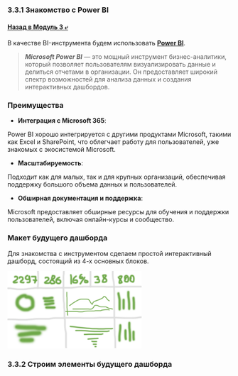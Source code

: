 ### 3.3.1 Знакомство с Power BI

#### [Назад в Модуль 3 ⤶](/DE-101/Module3/readme.md)

В качестве BI-инструмента будем использовать 
**[Power BI](https://www.microsoft.com/en-us/power-platform/products/power-bi/getting-started-with-power-bi)**.

> ***Microsoft Power BI*** — это мощный инструмент бизнес-аналитики, который позволяет пользователям визуализировать 
> данные и делиться отчетами в организации. Он предоставляет широкий спектр возможностей для анализа данных и создания интерактивных дашбордов.

### Преимущества
- **Интеграция с Microsoft 365**:

Power BI хорошо интегрируется с другими продуктами Microsoft, такими как Excel и SharePoint, что облегчает работу 
для пользователей, уже знакомых с экосистемой Microsoft.
 
- **Масштабируемость**:

Подходит как для малых, так и для крупных организаций, обеспечивая поддержку большого объема данных и пользователей.

- **Обширная документация и поддержка**: 

Microsoft предоставляет обширные ресурсы для обучения и поддержки пользователей, включая онлайн-курсы и сообщество.

### Макет будущего дашборда
Для знакомства с инструментом сделаем простой интерактивный дашборд, состоящий из 4-х основных блоков.

<img src="/DE-101/Module3/img/maket_pbi.png" width="60%">

### 3.3.2 Строим элементы будущего дашборда